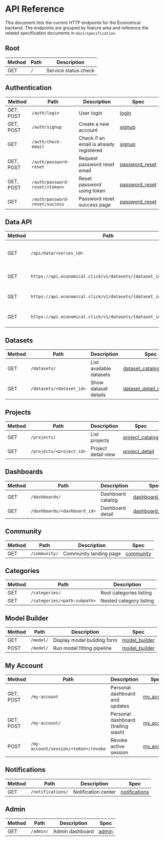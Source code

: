 # API Reference

This document lists the current HTTP endpoints for the Economical backend. The
endpoints are grouped by feature area and reference the related specification
documents in `docs/specification`.

## Root

| Method | Path | Description |
|--------|------|-------------|
| GET | `/` | Service status check |

## Authentication

| Method | Path | Description | Spec |
|--------|------|-------------|------|
| GET, POST | `/auth/login` | User login | [login](specification/login.md) |
| GET, POST | `/auth/signup` | Create a new account | [signup](specification/signup.md) |
| GET | `/auth/check-email` | Check if an email is already registered | [signup](specification/signup.md) |
| GET, POST | `/auth/password-reset` | Request password reset email | [password_reset](specification/password_reset.md) |
| GET, POST | `/auth/password-reset/<token>` | Reset password using token | [password_reset](specification/password_reset.md) |
| GET | `/auth/password-reset/success` | Password reset success page | [password_reset](specification/password_reset.md) |

## Data API

| Method | Path | Description | Spec |
|--------|------|-------------|------|
| GET | `/api/data/<series_id>` | Retrieve cached time series data | [dataset_detail_api](specification/dataset_detail_api.md) |
| GET | `https://api.economical.click/v1/datasets/{dataset_id}/records` | Fetch dataset records | [dataset_detail_api](specification/dataset_detail_api.md) |
| GET | `https://api.economical.click/v1/datasets/{dataset_id}/schema` | Fetch dataset schema | [dataset_detail_api](specification/dataset_detail_api.md) |
| GET | `https://api.economical.click/v1/datasets/{dataset_id}/metadata` | Fetch dataset metadata | [dataset_detail_api](specification/dataset_detail_api.md) |

## Datasets

| Method | Path | Description | Spec |
|--------|------|-------------|------|
| GET | `/datasets/` | List available datasets | [dataset_catalog](specification/dataset_catalog.md) |
| GET | `/datasets/<dataset_id>` | Show dataset details | [dataset_detail_overview](specification/dataset_detail_overview.md) |

## Projects

| Method | Path | Description | Spec |
|--------|------|-------------|------|
| GET | `/projects/` | List projects | [project_catalog](specification/project_catalog.md) |
| GET | `/projects/<project_id>` | Project detail view | [project_detail](specification/project_detail.md) |

## Dashboards

| Method | Path | Description | Spec |
|--------|------|-------------|------|
| GET | `/dashboards/` | Dashboard catalog | [dashboard_catalog](specification/dashboard_catalog.md) |
| GET | `/dashboards/<dashboard_id>` | Dashboard detail | [dashboard_detail](specification/dashboard_detail.md) |

## Community

| Method | Path | Description | Spec |
|--------|------|-------------|------|
| GET | `/community/` | Community landing page | [community](specification/community.md) |

## Categories

| Method | Path | Description |
|--------|------|-------------|
| GET | `/categories/` | Root categories listing |
| GET | `/categories/<path:subpath>` | Nested category listing |

## Model Builder

| Method | Path | Description | Spec |
|--------|------|-------------|------|
| GET | `/model/` | Display model building form | [model_builder](specification/model_builder.md) |
| POST | `/model/` | Run model fitting pipeline | [model_builder](specification/model_builder.md) |

## My Account

| Method | Path | Description | Spec |
|--------|------|-------------|------|
| GET, POST | `/my-account` | Personal dashboard and updates | [my_account](specification/my_account.md) |
| GET, POST | `/my-account/` | Personal dashboard (trailing slash) | [my_account](specification/my_account.md) |
| POST | `/my-account/session/<token>/revoke` | Revoke active session | [my_account](specification/my_account.md) |

## Notifications

| Method | Path | Description | Spec |
|--------|------|-------------|------|
| GET | `/notifications/` | Notification center | [notifications](specification/notifications.md) |

## Admin

| Method | Path | Description | Spec |
|--------|------|-------------|------|
| GET | `/admin/` | Admin dashboard | [admin](specification/admin.md) |
